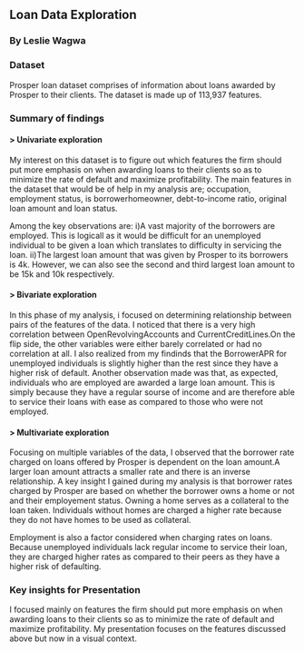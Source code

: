 ## Loan Data Exploration


### By Leslie Wagwa


### Dataset
Prosper loan dataset comprises of information about loans awarded by Prosper to their clients. The dataset is made up of 113,937 features. 

### Summary of findings

#### > Univariate exploration
My interest on this dataset is to figure out which features the firm should put more emphasis on when awarding loans to their clients so as to minimize the rate of default and maximize profitability.
The main features in the dataset that would be of help in my analysis are; occupation, employment status, is borrowerhomeowner, debt-to-income ratio, original loan amount and loan status.

Among the key observations are:
  i)A vast majority of the borrowers are employed. This is logicall as it would be difficult for an unemployed individual to be given a loan which translates to difficulty in servicing the loan.
  ii)The largest loan amount that was given by Prosper to its borrowers is 4k. However, we can also see the second and third largest loan amount to be 15k and 10k respectively.
  
#### > Bivariate exploration
In this phase of my analysis, i focused on determining relationship between pairs of the features of the data.
I noticed that there is a very high correlation between OpenRevolvingAccounts and CurrentCreditLines.On the flip side, the other variables were either barely correlated or had no correlation at all.
I also realized from my findinds that the BorrowerAPR for unemployed individuals is slightly higher than the rest since they have a higher risk of default.
Another observation made was that, as expected, individuals who are employed are awarded a large loan amount. This is simply because they have a regular sourse of income and are therefore able to service their loans with ease as compared to those who were not employed.

#### > Multivariate exploration
Focusing on multiple variables of the data,  I observed that the borrower rate charged on loans offered by Prosper is dependent on the loan amount.A larger loan amount attracts a smaller rate and there is an inverse relationship.
A key insight I gained during my analysis is that borrower rates charged by Prosper are based on whether the borrower owns a home or not and their employement status. Owning a home serves as a collateral to the loan taken. Individuals without homes are charged a higher rate because they do not have homes to be used as collateral.

Employment is also a factor considered when charging rates on loans. Because unemployed individuals lack regular income to service their loan, they are charged higher rates as compared to their peers as they have a higher risk of defaulting.

### Key insights for Presentation
I focused mainly on features the firm should put more emphasis on when awarding loans to their clients so as to minimize the rate of default and maximize profitability.
My presentation focuses on the features discussed above but now in a visual context.


```python

```
